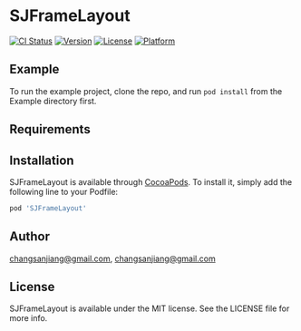 # SJFrameLayout

[![CI Status](https://img.shields.io/travis/changsanjiang@gmail.com/SJFrameLayout.svg?style=flat)](https://travis-ci.org/changsanjiang@gmail.com/SJFrameLayout)
[![Version](https://img.shields.io/cocoapods/v/SJFrameLayout.svg?style=flat)](https://cocoapods.org/pods/SJFrameLayout)
[![License](https://img.shields.io/cocoapods/l/SJFrameLayout.svg?style=flat)](https://cocoapods.org/pods/SJFrameLayout)
[![Platform](https://img.shields.io/cocoapods/p/SJFrameLayout.svg?style=flat)](https://cocoapods.org/pods/SJFrameLayout)

## Example

To run the example project, clone the repo, and run `pod install` from the Example directory first.

## Requirements

## Installation

SJFrameLayout is available through [CocoaPods](https://cocoapods.org). To install
it, simply add the following line to your Podfile:

```ruby
pod 'SJFrameLayout'
```

## Author

changsanjiang@gmail.com, changsanjiang@gmail.com

## License

SJFrameLayout is available under the MIT license. See the LICENSE file for more info.

